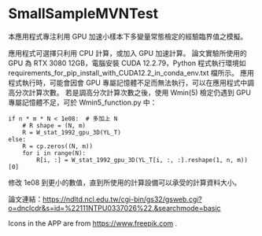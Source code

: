 # SmallSampleMVNTest

本應用程式專注利用 GPU 加速小樣本下多變量常態檢定的經驗臨界值之模擬。

應用程式可選擇只利用 CPU 計算，或加入 GPU 加速計算。
論文實驗所使用的 GPU 為 RTX 3080 12GB，電腦安裝 CUDA 12.2.79，Python 程式執行環境如
requirements_for_pip_install_with_CUDA12.2_in_conda_env.txt 檔所示。
應用程式執行時，可能會因會 GPU 專屬記憶體不足而無法執行，可以在應用程式中調高分次計算次數。
若是調高分次計算次數之後，使用 Wmin(5) 檢定仍遇到 GPU 專屬記憶體不足，可於 Wmin5_function.py 中：


    if n * m * N < 1e08:  # 多加上 N
        # R shape = (N, m)
        R = W_stat_1992_gpu_3D(YL_T)
    else:
        R = cp.zeros((N, m))
        for i in range(N):
            R[i, :] = W_stat_1992_gpu_3D(YL_T[i, :, :].reshape(1, n, m))[0]

  
修改 1e08 到更小的數值，直到所使用的計算設備可以承受的計算資料大小。

論文連結：https://ndltd.ncl.edu.tw/cgi-bin/gs32/gsweb.cgi?o=dnclcdr&s=id=%22111NTPU0337026%22.&searchmode=basic


Icons in the APP are from https://www.freepik.com .


